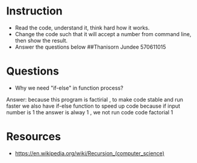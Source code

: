 ﻿# Instruction
* Read the code, understand it, think hard how it works.
* Change the code such that it will accept a number from command line, then show the result.
* Answer the questions below
##Thanisorn Jundee 570611015
# Questions
* Why we need "if-else" in function process?

Answer: because this program is factirial , to make code stable and run faster we also have if-else function to speed up code 
because if input number is 1 the answer is alway 1 , we not run code code factorial 1


# Resources
* https://en.wikipedia.org/wiki/Recursion_(computer_science)